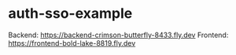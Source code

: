 # auth-sso-example

Backend: https://backend-crimson-butterfly-8433.fly.dev
Frontend: https://frontend-bold-lake-8819.fly.dev
